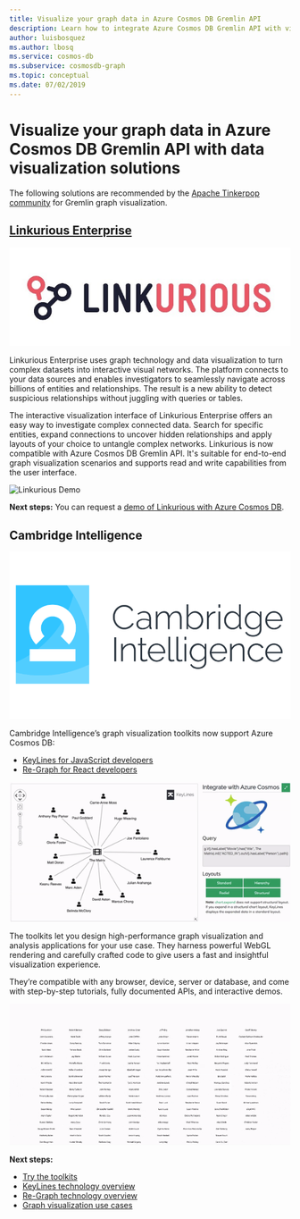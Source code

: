 ```yaml
---
title: Visualize your graph data in Azure Cosmos DB Gremlin API
description: Learn how to integrate Azure Cosmos DB Gremlin API with visualizations solutions.
author: luisbosquez
ms.author: lbosq
ms.service: cosmos-db
ms.subservice: cosmosdb-graph
ms.topic: conceptual
ms.date: 07/02/2019
---
```


# Visualize your graph data in Azure Cosmos DB Gremlin API with data visualization solutions

The following solutions are recommended by the [Apache Tinkerpop community](http://tinkerpop.apache.org/#poweredby) for Gremlin graph visualization.

## [Linkurious Enterprise](https://linkurio.us/product/)

![Linkurious Logo](./media/graph-visualization/linkurious-logo.jpg)

Linkurious Enterprise uses graph technology and data visualization to turn complex datasets into interactive visual networks. The platform connects to your data sources and enables investigators to seamlessly navigate across billions of entities and relationships. The result is a new ability to detect suspicious relationships without juggling with queries or tables.

The interactive visualization interface of Linkurious Enterprise offers an easy way to investigate complex connected data. Search for specific entities, expand connections to uncover hidden relationships and apply layouts of your choice to untangle complex networks. Linkurious is now compatible with Azure Cosmos DB Gremlin API. It's suitable for end-to-end graph visualization scenarios and supports read and write capabilities from the user interface. 

![Linkurious Demo](./media/graph-visualization/linkurious-demo.gif)

**Next steps:** You can request a [demo of Linkurious with Azure Cosmos DB](https://linkurio.us/contact/).

## Cambridge Intelligence

![Cambridge Intelligence logo](./media/graph-visualization/ci-logo.png)


Cambridge Intelligence’s graph visualization toolkits now support Azure Cosmos DB:
- [KeyLines for JavaScript developers](https://cambridge-intelligence.com/keylines/) 
- [Re-Graph for React developers](https://cambridge-intelligence.com/regraph/)

![Cambridge Intelligence Demo](./media/graph-visualization/ci-demo-2.gif)

The toolkits let you design high-performance graph visualization and analysis applications for your use case. They harness powerful WebGL rendering and carefully crafted code to give users a fast and insightful visualization experience.

They’re compatible with any browser, device, server or database, and come with step-by-step tutorials, fully documented APIs, and interactive demos.

![Cambridge Intelligence Demo](./media/graph-visualization/ci-demo-1.gif)


**Next steps:** 
- [Try the toolkits](https://cambridge-intelligence.com/try/)
- [KeyLines technology overview](https://cambridge-intelligence.com/keylines/technology/)
- [Re-Graph technology overview](https://cambridge-intelligence.com/regraph/technology/)
- [Graph visualization use cases](https://cambridge-intelligence.com/use-cases/)
